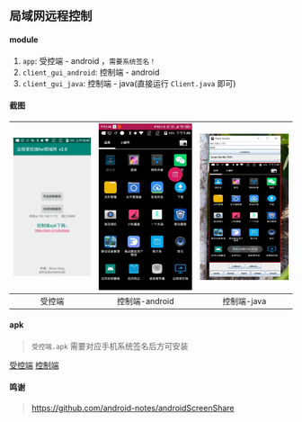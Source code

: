## 局域网远程控制

#### module
1. `app`: 受控端 - android ，`需要系统签名！`
2. `client_gui_android`: 控制端 - android
3. `client_gui_java`: 控制端 - java(直接运行 `Client.java` 即可)

#### 截图
| ![受控端](screenshot/受控端.png) | ![控制端-android](screenshot/android控制端.jpg) | ![控制端-java](screenshot/java控制端.jpg) |
| :--: | :--: | :--: |
| 受控端 | 控制端-android | 控制端-java |

#### apk
> `受控端.apk` 需要对应手机系统签名后方可安装

[受控端](apk/受控端.apk)
[控制端](apk/控制端-android.apk)

#### 鸣谢
> https://github.com/android-notes/androidScreenShare